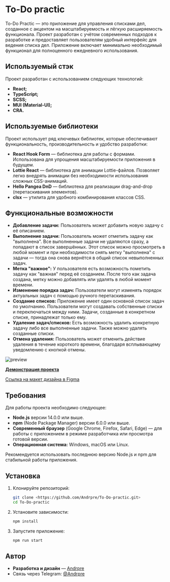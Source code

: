 # To-Do practic

To-Do Practic — это приложение для управления списками дел, созданное с акцентом на масштабируемость и лёгкую расширяемость функционала. Проект разработан с учётом современных подходов к разработке и предоставляет пользователям удобный интерфейс для ведения списка дел. Приложение включает минимально необходимый функционал для полноценного ежедневного использования.

## Используемый стэк

Проект разработан с использованием следующих технологий:

- **React;**
- **TypeScript;**
- **SCSS;**
- **MUI (Material-UI);**
- **CRA.**

## Используемые библиотеки

Проект использует ряд ключевых библиотек, которые обеспечивают функциональность, производительность и удобство разработки:

- **React Hook Form** — библиотека для работы с формами. Использована для упрощения масштабируемости приложения в будущем.
- **Lottie React** — библиотека для анимации Lottie-файлов. Позволяет легко внедрять анимации без необходимости использования сложных CSS-анимаций.
- **Hello Pangea DnD** — библиотека для реализации drag-and-drop (перетаскивания элементов).
- **clsx** — утилита для удобного комбинирования классов CSS.

## **Функциональные возможности**

- **Добавление задачи:** Пользователь может добавить новую задачу с её описанием.
- **Выполнение задачи:** Пользователь может отметить задачу как "выполнена". Все выполненные задачи не удаляются сразу, а попадают в список завершённых. Этот список можно просмотреть в любой момент и при необходимости снять метку "выполнена" с задачи — тогда она снова вернётся в общий список невыполненных задач.
- **Метка "важное":** У пользователя есть возможность пометить задачу как "важная" перед её созданием. После того как задача создана, метку можно добавлять или удалять в любой момент времени.
- **Изменение порядка задач:** Пользователи могут изменять порядок актуальных задач с помощью ручного перетаскивания.
- **Создание списков:** Приложение имеет один основной список задач по умолчанию. Пользователи могут создавать собственные списки и переключаться между ними. Задачи, созданные в конкретном списке, принадлежат только ему.
- **Удаление задач/списков:** Есть возможность удалить конкретную задачу либо все выполненные задачи. Также можно удалять созданные списки.
- **Отмена удаления:** Пользователь может отменить действие удаления в течение короткого времени, благодаря всплывающему уведомлению с кнопкой отмены.

![preview](https://andrpre.ru/projects/to-do-practic/preview.png)

[**Демонстрация проекта**](https://andrpre.ru/projects/to-do-practic/)

[Ссылка на макет дизайна в Figma](https://www.figma.com/design/Plevt7FfqdRjPj2RrNz1ME/Pet-projects?node-id=0-1&t=2RNyiQu2EOpvHaMk-1)

## **Требования**

Для работы проекта необходимо следующее:

- **Node.js** версии 14.0.0 или выше.
- **npm** (Node Package Manager) версии 6.0.0 или выше.
- **Современный браузер** (Google Chrome, Firefox, Safari, Edge) — для работы с приложением в режиме разработчика или просмотра готовой версии.
- **Операционная система:** Windows, macOS или Linux.

Рекомендуется использовать последнюю версию Node.js и npm для стабильной работы приложения.

## **Установка**

1. Клонируйте репозиторий:
    
    ```bash
    git clone <https://github.com/Andrpre/To-Do-practic.git>
    cd To-Do-practic
    ```
    
2. Установите зависимости:
    
    ```jsx
    npm install
    ```
    
3. Запустите приложение:
    
    ```jsx
    npm run start
    ```
    

## Автор

- **Разработка и дизайн** — [Andrpre](https://github.com/Andrpre)
- Связь через Telegram: [@Andrpre](https://t.me/Andrpre)
